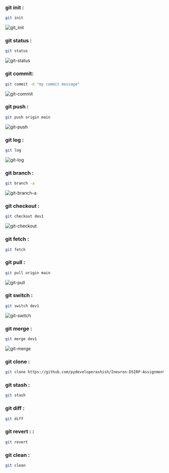 
### git init :
```bash
git init
```
![git_init](https://user-images.githubusercontent.com/59412013/195158946-ac003359-cc5d-47f4-9bf7-a08d25e42824.png)


### git status :
```bash
git status
```
![git-status](https://user-images.githubusercontent.com/59412013/195159123-7a8244c9-1f2d-4a40-8a26-fe18f8dbccce.png)



### git commit:
```bash
git commit -m "my commit message"
```
![git-commit](https://user-images.githubusercontent.com/59412013/195159191-c5f54960-4c0e-4924-b886-0160169efe99.png)



### git push :
```bash
git push origin main
```
![git-push](https://user-images.githubusercontent.com/59412013/195159241-6fef9f0b-8f4a-407b-8f94-e0a970b0e507.png)


### git log :
```bash
git log
```
![git-log](https://user-images.githubusercontent.com/59412013/195159377-c67f38aa-9638-4cb5-90f3-c2e2878e04bd.png)



### git branch :
```bash
git branch -a
```
![git-branch-a](https://user-images.githubusercontent.com/59412013/195159274-7f94b37c-4259-4677-8c7f-a9893f3bd993.png)




### git checkout :
```bash
git checkout dev1
```
![git-checkout](https://user-images.githubusercontent.com/59412013/195169226-55374351-1c7a-4b04-9946-de077225cbc9.png)



### git fetch :
```bash
git fetch
```


### git pull :
```bash
git pull origin main
```
![git-pull](https://user-images.githubusercontent.com/59412013/195160054-136b70d5-9dfd-4b7c-97a9-474e9abe9059.png)



### git switch :
```bash
git switch dev1
```
![git-switch](https://user-images.githubusercontent.com/59412013/195168060-a1d68be7-325a-4de8-953c-20a981e49c4a.png)



### git merge :
```bash
git merge dev1
```
![git-merge](https://user-images.githubusercontent.com/59412013/195168108-fd495536-aec7-47e0-9490-30ae5a8a241d.png)




### git clone :
```bash
git clone https://github.com/pydeveloperashish/Ineuron-DSIRP-Assignments.git
```


### git stash :
```bash
git stash
```

### git diff :
```bash
git diff
```



### git revert : :
```bash
git revert
```

### git clean :
```bash
git clean
```



